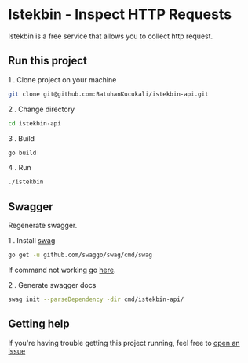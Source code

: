 # Istekbin - Inspect HTTP Requests

Istekbin is a free service that allows you to collect http request.

## Run this project

1 . Clone project on your machine
```bash
git clone git@github.com:BatuhanKucukali/istekbin-api.git
```
2 . Change directory
```bash
cd istekbin-api
```
3 . Build
```bash
go build
```
4 . Run
```bash
./istekbin
```

## Swagger
Regenerate swagger.

1 . Install [swag](https://github.com/swaggo/swag)
```bash
go get -u github.com/swaggo/swag/cmd/swag
```
If command not working go [here](https://github.com/swaggo/swag/issues/97#issuecomment-543134010).

2 . Generate swagger docs
```bash
swag init --parseDependency -dir cmd/istekbin-api/
```


## Getting help ##

If you're having trouble getting this project running, feel free to [open an issue](https://github.com/BatuhanKucukali/istekbin-api/issues/new)



